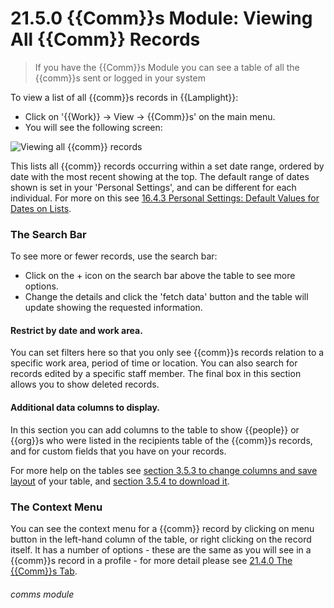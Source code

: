 # 21.5.0 {{Comm}}s Module: Viewing All {{Comm}} Records

> If you have the {{Comm}}s Module you can see a table of all the {{comm}}s sent or logged in your system




To view a list of all {{comm}}s records in {{Lamplight}}:

- Click on '{{Work}} -> View -> {{Comm}}s' on the main menu. 
- You will see the following screen:

![Viewing all {{comm}} records](90a.png)

This lists all {{comm}} records occurring within a set date range, ordered by date with the most recent showing at the top.  The default range of dates shown is set in your 'Personal Settings', and can be different for each individual. For more on this see [16.4.3 Personal Settings: Default Values for Dates on Lists](/help/index/p/16.4.3).

### The Search Bar

To see more or fewer records, use the search bar:
- Click on the + icon on the search bar above the table to see more options. 
- Change the details and click the 'fetch data' button and the table will update showing the requested information.  

#### Restrict by date and work area.

You can set filters here so that you only see {{comm}}s records relation to a specific work area, period of time or location. You can also search for records edited by a specific staff member. The final box in this section allows you to show deleted records.

#### Additional data columns to display.

In this section you can add columns to the table to show {{people}} or {{org}}s who were listed in the recipients table of the {{comm}}s records, and for custom fields that you have on your records.

For more help on the tables see [section 3.5.3 to change columns and save layout](/help/index/p/3.5.3) of your table, and [section 3.5.4 to download it](/help/index/p/3.5.4).

### The Context Menu

You can see the context menu for a {{comm}} record by clicking on menu button in the left-hand column of the table, or right clicking on the record itself.  It has a number of options - these are the same as you will see in a {{comm}}s record in a profile - for more detail please see [21.4.0 The {{Comm}}s Tab](/help/index/p/21.4.0).


###### comms module

